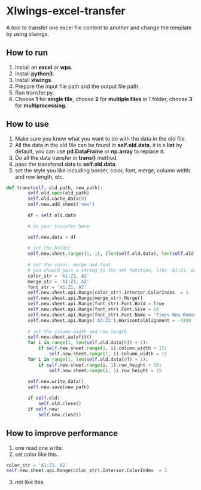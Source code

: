 # Xlwings-excel-transfer

A tool to transfer one excel file content to another and change the template by using xlwings.  

## How to run

1. Install an **excel** or **wps**.  
2. Install **python3**.  
3. Install **xlwings**.  
4. Prepare the input file path and the output file path.  
5. Run transfer.py.  
6. Choose **1** for **single file**, choose **2** for **multiple files** in 1 folder, choose **3** for **multiprocessing**.

## How to use

1. Make sure you know what you want to do with the data in the old file.
2. All the data in the old file can be found in **self.old.data**, it is a **list** by default, you can use **pd.DataFrame** or **np.array** to replace it.
3. Do all the data transfer in **trans()** method.
4. pass the transfered data to **self.old.data**.
5. set the style you like including border, color, font, merge, column width and row length, etc.

```python
def trans(self, old_path, new_path):
        self.old.open(old_path)
        self.old.cache_data(0)
        self.new.add_sheet('new')
        
        df = self.old.data

        # do your transfer here

        self.new.data = df
        
        # set the bolder
        self.new.sheet.range((1, 1), (len(self.old.data), len(self.old.data[0]))).api.Borders.LineStyle = 1
        
        # set the color, merge and font
        # you should pass a string to the set function, like 'A1:Z1, A2' just like VBA
        color_str = 'A1:Z1, A2'
        merge_str = 'A1:Z1, A2'
        font_str = 'A1:Z1, A2'
        self.new.sheet.api.Range(color_str).Interior.ColorIndex  = 3
        self.new.sheet.api.Range(merge_str).Merge()
        self.new.sheet.api.Range(font_str).Font.Bold = True
        self.new.sheet.api.Range(font_str).Font.Size = 14
        self.new.sheet.api.Range(font_str).Font.Name = 'Times New Roman'                       
        self.new.sheet.api.Range('A3:Z3').HorizontalAlignment = -4108
        
        # set the column width and row length
        self.new.sheet.autofit()
        for i in range(1, len(self.old.data[0]) + 1):
            if self.new.sheet.range(1, i).column_width > 15:
                self.new.sheet.range(1, i).column_width = 15
        for i in range(1, len(self.old.data[0]) + 1):
            if self.new.sheet.range(i, 1).row_height > 15:
                self.new.sheet.range(i, 1).row_height = 15
        
        self.new.write_data()
        self.new.save(new_path)

        if self.old:
            self.old.close()
        if self.new:
            self.new.close()
```

## How to improve performance

1. one read one write.  
2. set color like this.

```python
color_str = 'A1:Z1, A2'
self.new.sheet.api.Range(color_str).Interior.ColorIndex  = 3
```

3. not like this.  

```python

```
